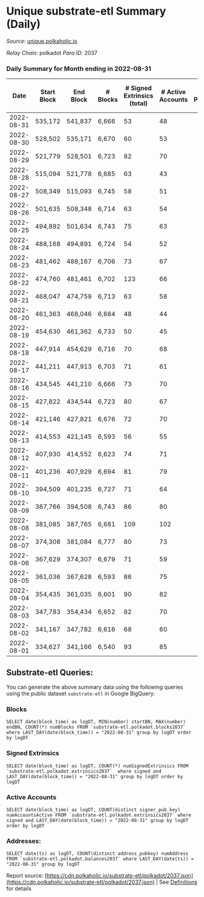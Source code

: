 # Unique substrate-etl Summary (Daily)

_Source_: [unique.polkaholic.io](https://unique.polkaholic.io)

*Relay Chain*: polkadot
*Para ID*: 2037



### Daily Summary for Month ending in 2022-08-31


| Date | Start Block | End Block | # Blocks | # Signed Extrinsics (total) | # Active Accounts | # Passive | # New | # Addresses with Balances | # Events | # Transfers | # XCM Transfers In | # XCM Transfers Out |
| ---- | ----------- | --------- | -------- | --------------------------- | ----------------- | --------- | ----- | ------------------------- | -------- | ----------- | ------------------ | ------------------- |
| 2022-08-31 | 535,172 | 541,837 | 6,666  | 53 | 48 |  |  | 11,364 | 14,554 | 6  |   |   |
| 2022-08-30 | 528,502 | 535,171 | 6,670  | 60 | 53 |  |  |  | 14,590 | 10  |   |   |
| 2022-08-29 | 521,779 | 528,501 | 6,723  | 82 | 70 |  |  |  | 14,860 | 16  |   |   |
| 2022-08-28 | 515,094 | 521,778 | 6,685  | 63 | 43 |  |  |  | 14,659 | 20  |   |   |
| 2022-08-27 | 508,349 | 515,093 | 6,745  | 58 | 51 |  |  |  | 14,734 | 7  |   |   |
| 2022-08-26 | 501,635 | 508,348 | 6,714  | 63 | 54 |  |  | 11,334 | 14,698 | 7  |   |   |
| 2022-08-25 | 494,892 | 501,634 | 6,743  | 75 | 63 |  |  | 11,330 | 14,823 | 14  |   |   |
| 2022-08-24 | 488,168 | 494,891 | 6,724  | 54 | 52 |  |  | 11,325 | 14,668 | 1  |   |   |
| 2022-08-23 | 481,462 | 488,167 | 6,706  | 73 | 67 |  |  | 11,325 | 14,724 | 4  |   |   |
| 2022-08-22 | 474,760 | 481,461 | 6,702  | 123 | 66 |  |  | 11,325 | 15,072 | 57  |   |   |
| 2022-08-21 | 468,047 | 474,759 | 6,713  | 63 | 58 |  |  | 11,272 | 14,691 |   |   |   |
| 2022-08-20 | 461,363 | 468,046 | 6,684  | 48 | 44 |  |  | 11,272 | 14,551 | 1  |   |   |
| 2022-08-19 | 454,630 | 461,362 | 6,733  | 50 | 45 |  |  | 11,272 | 14,674 | 5  |   |   |
| 2022-08-18 | 447,914 | 454,629 | 6,716  | 70 | 68 |  |  | 11,268 | 14,734 | 1  |   |   |
| 2022-08-17 | 441,211 | 447,913 | 6,703  | 71 | 61 |  |  | 11,267 | 14,711 | 5  |   |   |
| 2022-08-16 | 434,545 | 441,210 | 6,666  | 73 | 70 |  |  | 11,265 | 14,641 |   |   |   |
| 2022-08-15 | 427,822 | 434,544 | 6,723  | 80 | 67 |  |  | 11,265 | 14,800 | 11  |   |   |
| 2022-08-14 | 421,146 | 427,821 | 6,676  | 72 | 70 |  |  | 11,263 | 14,656 | 3  |   |   |
| 2022-08-13 | 414,553 | 421,145 | 6,593  | 56 | 55 |  |  | 11,263 | 14,396 | 1  |   |   |
| 2022-08-12 | 407,930 | 414,552 | 6,623  | 74 | 71 |  |  | 11,263 | 14,558 | 4  |   |   |
| 2022-08-11 | 401,236 | 407,929 | 6,694  | 81 | 79 |  |  | 11,261 | 14,740 | 1  |   |   |
| 2022-08-10 | 394,509 | 401,235 | 6,727  | 71 | 64 |  |  | 11,261 | 14,760 | 4  |   |   |
| 2022-08-09 | 387,766 | 394,508 | 6,743  | 86 | 80 |  |  | 11,260 | 14,873 | 5  |   |   |
| 2022-08-08 | 381,085 | 387,765 | 6,681  | 109 | 102 |  |  | 11,258 | 14,851 | 1  |   |   |
| 2022-08-07 | 374,308 | 381,084 | 6,777  | 80 | 73 |  |  | 11,258 | 14,912 | 5  |   |   |
| 2022-08-06 | 367,629 | 374,307 | 6,679  | 71 | 59 |  |  | 11,257 | 14,656 | 2  |   |   |
| 2022-08-05 | 361,036 | 367,628 | 6,593  | 86 | 75 |  |  | 11,257 | 14,550 | 3  |   |   |
| 2022-08-04 | 354,435 | 361,035 | 6,601  | 90 | 82 |  |  | 11,257 | 14,591 | 4  |   |   |
| 2022-08-03 | 347,783 | 354,434 | 6,652  | 82 | 70 |  |  | 11,255 | 14,661 | 5  |   |   |
| 2022-08-02 | 341,167 | 347,782 | 6,616  | 68 | 60 |  |  | 11,252 | 14,513 | 9  |   |   |
| 2022-08-01 | 334,627 | 341,166 | 6,540  | 93 | 85 |  |  | 11,250 | 14,469 | 3  |   |   |

## Substrate-etl Queries:
You can generate the above summary data using the following queries using the public dataset `substrate-etl` in Google BigQuery:


### Blocks
```
SELECT date(block_time) as logDT, MIN(number) startBN, MAX(number) endBN, COUNT(*) numBlocks FROM `substrate-etl.polkadot.blocks2037`  where LAST_DAY(date(block_time)) = "2022-08-31" group by logDT order by logDT
```


### Signed Extrinsics
```
SELECT date(block_time) as logDT, COUNT(*) numSignedExtrinsics FROM `substrate-etl.polkadot.extrinsics2037`  where signed and LAST_DAY(date(block_time)) = "2022-08-31" group by logDT order by logDT
```


### Active Accounts
```
SELECT date(block_time) as logDT, COUNT(distinct signer_pub_key) numAccountsActive FROM `substrate-etl.polkadot.extrinsics2037` where signed and LAST_DAY(date(block_time)) = "2022-08-31" group by logDT order by logDT
```


### Addresses:
```
SELECT date(ts) as logDT, COUNT(distinct address_pubkey) numAddress FROM `substrate-etl.polkadot.balances2037` where LAST_DAY(date(ts)) = "2022-08-31" group by logDT
```



Report source: [https://cdn.polkaholic.io/substrate-etl/polkadot/2037.json](https://cdn.polkaholic.io/substrate-etl/polkadot/2037.json) | See [Definitions](/DEFINITIONS.md) for details
